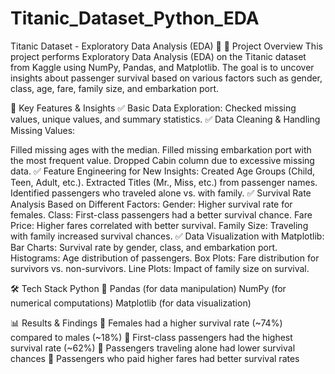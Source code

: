# Titanic_Dataset_Python_EDA
Titanic Dataset - Exploratory Data Analysis (EDA) 🚢
🔹 Project Overview
This project performs Exploratory Data Analysis (EDA) on the Titanic dataset from Kaggle using NumPy, Pandas, and Matplotlib. The goal is to uncover insights about passenger survival based on various factors such as gender, class, age, fare, family size, and embarkation port.


📌 Key Features & Insights
✅ Basic Data Exploration: Checked missing values, unique values, and summary statistics.
✅ Data Cleaning & Handling Missing Values:


Filled missing ages with the median.
Filled missing embarkation port with the most frequent value.
Dropped Cabin column due to excessive missing data.
✅ Feature Engineering for New Insights:
Created Age Groups (Child, Teen, Adult, etc.).
Extracted Titles (Mr., Miss, etc.) from passenger names.
Identified passengers who traveled alone vs. with family.
✅ Survival Rate Analysis Based on Different Factors:
Gender: Higher survival rate for females.
Class: First-class passengers had a better survival chance.
Fare Price: Higher fares correlated with better survival.
Family Size: Traveling with family increased survival chances.
✅ Data Visualization with Matplotlib:
Bar Charts: Survival rate by gender, class, and embarkation port.
Histograms: Age distribution of passengers.
Box Plots: Fare distribution for survivors vs. non-survivors.
Line Plots: Impact of family size on survival.


🛠️ Tech Stack
Python 🐍
Pandas (for data manipulation)
NumPy (for numerical computations)
Matplotlib (for data visualization)


📊 Results & Findings
🚀 Females had a higher survival rate (~74%) compared to males (~18%)
🚀 First-class passengers had the highest survival rate (~62%)
🚀 Passengers traveling alone had lower survival chances
🚀 Passengers who paid higher fares had better survival rates
